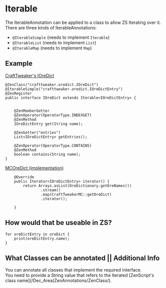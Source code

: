# Iterable

The IterableAnnotation can be applied to a class to allow ZS Iterating over it.  
There are three kinds of IterableAnnotations:  

- `@IterableSimple` (needs to implement `Iterable`)
- `@IterableList` (needs to implement `List`)
- `@IterableMap` (needs to implement `Map`)

## Example
[CraftTweaker's IOreDict](https://github.com/jaredlll08/CraftTweaker/blob/1.12/CraftTweaker2-API/src/main/java/crafttweaker/api/oredict/IOreDict.java)
```
@ZenClass("crafttweaker.oredict.IOreDict")
@IterableSimple("crafttweaker.oredict.IOreDictEntry")
@ZenRegister
public interface IOreDict extends Iterable<IOreDictEntry> {

    
    @ZenMemberGetter
    @ZenOperator(OperatorType.INDEXGET)
    @ZenMethod
    IOreDictEntry get(String name);

    @ZenGetter("entries")
    List<IOreDictEntry> getEntries();

    @ZenOperator(OperatorType.CONTAINS)
    @ZenMethod
    boolean contains(String name);
}
```

[MCOreDict (implementation)](https://github.com/jaredlll08/CraftTweaker/blob/1.12/CraftTweaker2-MC1120-Main/src/main/java/crafttweaker/mc1120/oredict/MCOreDict.java)
```
    @Override
    public Iterator<IOreDictEntry> iterator() {
        return Arrays.asList(OreDictionary.getOreNames())
                .stream()
                .map(CraftTweakerMC::getOreDict)
                .iterator();

    }
```

## How would that be useable in ZS?
```
for oreDictEntry in oreDict {
	print(oreDictEntry.name);
}
```


## What Classes can be annotated || Additional Info
You can annotate all classes that implement the required interface.  
You need to provide a String value that refers to the Iterated [ZenScript's class name](/Dec_Area(ZenAnnotations/ZenClass/).
